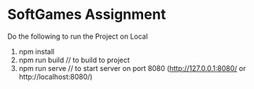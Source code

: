 # SoftGames Assignment

Do the following to run the Project on Local
1. npm install
3. npm run build  // to build to project 
2. npm run serve  // to start server on port 8080 (http://127.0.0.1:8080/  or   http://localhost:8080/)
